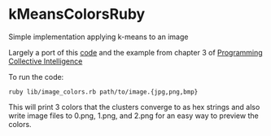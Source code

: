 kMeansColorsRuby
================

Simple implementation applying k-means to an image

Largely a port of this [code](http://charlesleifer.com/blog/using-python-and-k-means-to-find-the-dominant-colors-in-images/)
and the example from chapter 3 of [Programming Collective Intelligence](http://shop.oreilly.com/product/9780596529321.do)

To run the code:


    ruby lib/image_colors.rb path/to/image.{jpg,png,bmp}

This will print 3 colors that the clusters converge to as hex strings and also write image files to 0.png, 1.png, and 2.png
for an easy way to preview the colors.
